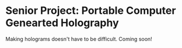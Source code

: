 Senior Project: Portable Computer Genearted Holography
===============
Making holograms doesn't have to be difficult.
Coming soon!
